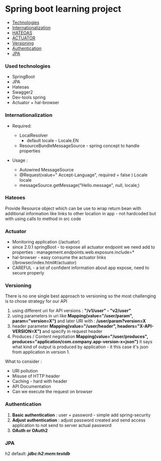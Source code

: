 # Spring boot learning project 

- [Technologies](#used-technologies)
- [Internationalization](#internationalization)
- [HATEOAS](#hateoes)
- [ACTUATOR](#actuator)
- [Versioning](#versioning)
- [Authentication](#authentication)
- [JPA](#jpa)

### Used technologies

-  SpringBoot
- JPA
- Hateoas
- Swagger2
- Dev-tools spring
- Actuator + hal-browser 

### Internationalization 

 - Required: 
    -   LocalResolver 
        - default locale - Locale.EN
    - ResourceBundleMessageSource - spring concept to handle properties 
    
 - Usage :
    - Autowired MessageSource
    - @Request(value=" Accept-Language", required = false ) Locale locale
    - messageSource.getMessage("Hello.message", null, locale;)

### Hateoes

Provide Resource object which can be use to wrap return bean with additional information like links to other location in app - not hardcoded but with using calls to method in src code

### Actuator
 - Monitoring application (/actuator)
 - since 2.0.1 springBoot - to expose all actuator endpoint we need add to properties : management.endpoints.web.exposure.include=*
 - hal-browser - easy consume the actuator links (/browser/index.html#/actuator)
 - CAREFUL - a lot of confident information about app expose, need to secure properly   
 
### Versioning
 There is no one single best approach to versioning so the most challenging is to chose strategy for our API

 1. using different uri for API versions : **"/v1/user" - "v2/user"**
 2. using parameters in uri like **Mapping(value="/user/param", param="version=X")** and later URI with : **/user/param?version=X**
 3. header parameter  **Mapping(value="/user/header", headers="X-API-VERSION=X")** and specify in request header 
 4. Produces / Content negotiation **Mapping(value="/user/produces", produces="application/com.company.app-version-x+json")** it says what kind of output is produced by application - it this case it's json from application in version 1.
  
  What to consider :
  - URI pollution
  - Misuse of HTTP header
  - Caching - hard with header 
  - API Documentation
  - Can we execute the request on browser 
  
### Authentication

 1. **Basic authentication** : user + password - simple add spring-security
 2. **Adjust authentication** : adjust password created and send access application to not send to server actual password
 3. **OAuth or OAuth2**
 
### JPA

h2 default:  _**jdbc:h2:mem:testdb**_